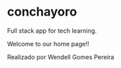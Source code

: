 # conchayoro

Full stack app for tech learning.

Welcome to our home page!!

Realizado por Wendell Gomes Pereira
